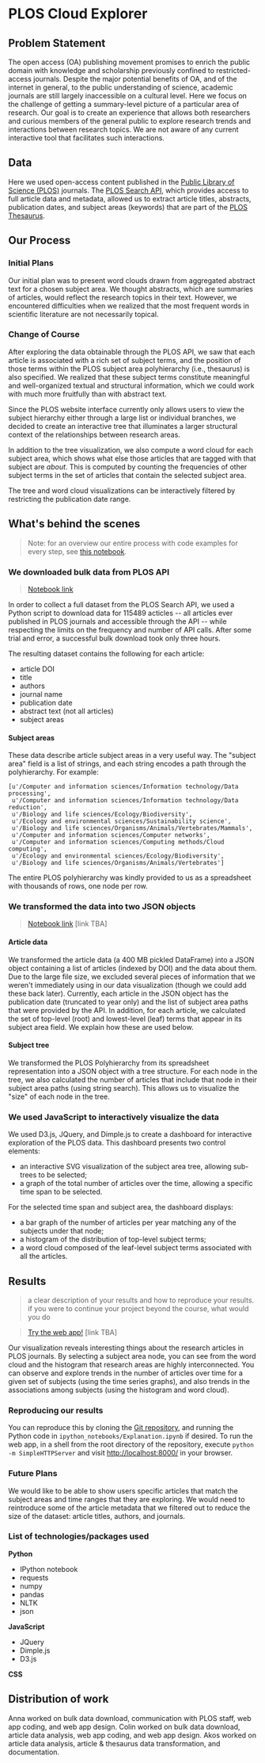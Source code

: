 # PLOS Cloud Explorer

## Problem Statement
The open access (OA) publishing movement promises to enrich the public domain with knowledge and scholarship previously confined to restricted-access journals. Despite the major potential benefits of OA, and of the internet in general, to the public understanding of science, academic journals are still largely inaccessible on a cultural level.
Here we focus on the challenge of getting a summary-level picture of a particular area of research. Our goal is to create an experience that allows both researchers and curious members of the general public to explore research trends and interactions between research topics. We are not aware of any current interactive tool that facilitates such interactions.

## Data
Here we used open-access content published in the [Public Library of Science (PLOS)](http://www.plos.org/) journals. The [PLOS Search API](http://api.plos.org/), which provides access to full article data and metadata, allowed us to extract article titles, abstracts, publication dates, and subject areas (keywords) that are part of the [PLOS Thesaurus](http://www.plosone.org/taxonomy). 

## Our Process

### Initial Plans
Our initial plan was to present word clouds drawn from aggregated abstract text for a chosen subject area. We thought abstracts, which are summaries of articles, would reflect the research topics in their text. However, we encountered difficulties when we realized that the most frequent words in scientific literature are not necessarily topical. 

### Change of Course
After exploring the data obtainable through the PLOS API, we saw that each article is associated with a rich set of subject terms, and the position of those terms within the PLOS subject area polyhierarchy (i.e., thesaurus) is also specified. We realized that these subject terms constitute meaningful and well-organized textual and structural information, which we could work with much more fruitfully than with abstract text.

Since the PLOS website interface currently only allows users to view the subject hierarchy either through a large list or individual branches, we decided to create an interactive tree that illuminates a larger structural context of the relationships between research areas. 

In addition to the tree visualization, we also compute a word cloud for each subject area, which shows what else those articles that are tagged with that subject are *about*. This is computed by counting the frequencies of other subject terms in the set of articles that contain the selected subject area.

The tree and word cloud visualizations can be interactively filtered by restricting the publication date range.

## What's behind the scenes

> Note: for an overview our entire process with code examples for every step, see [this notebook](http://nbviewer.ipython.org/github/cmgerber/PLOS_Cloud_Explorer/blob/master/ipython_notebooks/Explanation.ipynb).

### We downloaded bulk data from PLOS API

> [Notebook link](!!!!!!)

In order to collect a full dataset from the PLOS Search API, we used a Python script to download data for 115489 acticles -- all articles ever published in PLOS journals and accessible through the API -- while respecting the limits on the frequency and number of API calls. After some trial and error, a successful bulk download took only three hours.

The resulting dataset contains the following for each article:
* article DOI
* title
* authors
* journal name
* publication date
* abstract text (not all articles)
* subject areas

#### Subject areas

These data describe article subject areas in a very useful way. The "subject area" field is a list of strings, and each string encodes a path through the polyhierarchy. For example:

```
[u'/Computer and information sciences/Information technology/Data processing',
 u'/Computer and information sciences/Information technology/Data reduction',
 u'/Biology and life sciences/Ecology/Biodiversity',
 u'/Ecology and environmental sciences/Sustainability science',
 u'/Biology and life sciences/Organisms/Animals/Vertebrates/Mammals',
 u'/Computer and information sciences/Computer networks',
 u'/Computer and information sciences/Computing methods/Cloud computing',
 u'/Ecology and environmental sciences/Ecology/Biodiversity',
 u'/Biology and life sciences/Organisms/Animals/Vertebrates']
```

The entire PLOS polyhierarchy was kindly provided to us as a spreadsheet with thousands of rows, one node per row. 


### We transformed the data into two JSON objects

> [Notebook link](!!!!!!) [link TBA]

#### Article data
We transformed the article data (a 400 MB pickled DataFrame) into a JSON object containing a list of articles (indexed by DOI) and the data about them. Due to the large file size, we excluded several pieces of information that we weren't immediately using in our data visualization (though we could add these back later). Currently, each article in the JSON object has the publication date (truncated to year only) and the list of subject area paths that were provided by the API. In addition, for each article, we calculated the set of top-level (root) and lowest-level (leaf) terms that appear in its subject area field. We explain how these are used below.

#### Subject tree
We transformed the PLOS Polyhierarchy from its spreadsheet representation into a JSON object with a tree structure. For each node in the tree, we also calculated the number of articles that include that node in their subject area paths (using string search). This allows us to visualize the "size" of each node in the tree.


### We used JavaScript to interactively visualize the data

We used D3.js, JQuery, and Dimple.js to create a dashboard for interactive exploration of the PLOS data. This dashboard presents two control elements:

* an interactive SVG visualization of the subject area tree, allowing sub-trees to be selected;
* a graph of the total number of articles over the time, allowing a specific time span to be selected. 

For the selected time span and subject area, the dashboard displays:

* a bar graph of the number of articles per year matching any of the subjects under that node;
* a histogram of the distribution of top-level subject terms;
* a word cloud composed of the leaf-level subject terms associated with all the articles.


## Results
> a clear description of your results and how to reproduce your results. if you were to continue your project beyond the course, what would you do

> [Try the web app!](!!!!!!) [link TBA]

Our visualization reveals interesting things about the research articles in PLOS journals. By selecting a subject area node, you can see from the word cloud and the histogram that research areas are highly interconnected. You can observe and explore trends in the number of articles over time for a given set of subjects (using the time series graphs), and also trends in the associations among subjects (using the histogram and word cloud).

### Reproducing our results

You can reproduce this by cloning the [Git repository](https://github.com/cmgerber/PLOS_Cloud_Explorer), and running the Python code in `ipython_notebooks/Explanation.ipynb` if desired. To run the web app, in a shell from the root directory of the repository, execute `python -m SimpleHTTPServer` and visit [http://localhost:8000/](http://localhost:8000/) in your browser.

### Future Plans
We would like to be able to show users specific articles that match the subject areas and time ranges that they are exploring. We would need to reintroduce some of the article metadata that we filtered out to reduce the size of the dataset: article titles, authors, and journals. 


### List of technologies/packages used

**Python**
* IPython notebook
* requests
* numpy
* pandas
* NLTK
* json

**JavaScript**
* JQuery
* Dimple.js
* D3.js

**CSS**


## Distribution of work

Anna worked on bulk data download, communication with PLOS staff, web app coding, and web app design. Colin worked on bulk data download, article data analysis, web app coding, and web app design. Akos worked on article data analysis, article & thesaurus data transformation, and documentation.
